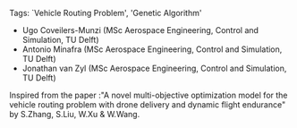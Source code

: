 Tags: `Vehicle Routing Problem', 'Genetic Algorithm'

- Ugo Coveilers-Munzi (MSc Aerospace Engineering, Control and Simulation, TU Delft)
- Antonio Minafra (MSc Aerospace Engineering, Control and Simulation, TU Delft)
- Jonathan van Zyl (MSc Aerospace Engineering, Control and Simulation, TU Delft)

Inspired from the paper :"A novel multi-objective optimization model for the vehicle routing problem with drone delivery and dynamic flight endurance" by S.Zhang, S.Liu, W.Xu & W.Wang.
